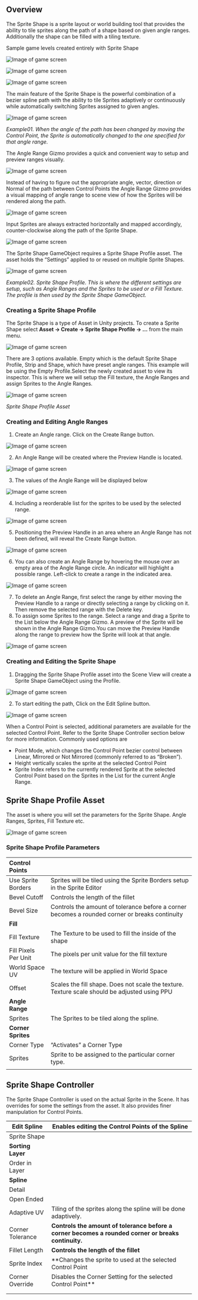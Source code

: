 ## **Overview**

The Sprite Shape is a sprite layout or world building tool that provides the ability to tile sprites along the path of a shape based on given angle ranges. Additionally the shape can be filled with a tiling texture.

Sample game levels created entirely with Sprite Shape

![Image of game screen](images/image22.png)

![Image of game screen](images/image3.png)

![Image of game screen](images/image1.png)





The main feature of the Sprite Shape is the powerful combination of a bezier spline path with the ability to tile Sprites adaptively or continuously while automatically switching  Sprites assigned to given angles.

![Image of game screen](images/image2.png)

*Example01. When the angle of the path has been changed by moving the Control Point, the Sprite is automatically changed to the one specified for that angle range.*



The Angle Range Gizmo provides a quick and convenient way to setup and preview ranges visually.

![Image of game screen](images/image14.png)

Instead of having to figure out the appropriate angle, vector, direction or Normal of the path between Control Points the Angle Range Gizmo provides a visual mapping of angle range to scene view of how the Sprites will be rendered along the path.

![Image of game screen](images/image12.png)



Input Sprites are always extracted horizontally and mapped accordingly, counter-clockwise along the path of the Sprite Shape.

![Image of game screen](images/image6.png)



The Sprite Shape GameObject requires a Sprite Shape Profile asset. The asset holds the “Settings” applied to or reused on multiple Sprite Shapes. 

![Image of game screen](images/image9.png)

*Example02. Sprite Shape Profile. This is where the different settings are setup, such as Angle Ranges and the Sprites to be used or a Fill Texture. The profile is then used by the Sprite Shape GameObject.*



### Creating a Sprite Shape Profile

The Sprite Shape is a type of Asset in Unity projects. To create a Sprite Shape select **Asset -> Create -> Sprite Shape Profile -> ...** from the main menu.

![Image of game screen](images/image17.png)

There are 3 options available. Empty which is the default Sprite Shape Profile, Strip and Shape, which have preset angle ranges. This example will be using the Empty Profile.Select the newly created asset to view its inspector. This is where we will setup the Fill texture, the Angle Ranges and assign Sprites to the Angle Ranges.

![Image of game screen](images/image19.png)

*Sprite Shape Profile Asset*



### Creating and Editing Angle Ranges

1. Create an Angle range. Click on the Create Range button.

![Image of game screen](images/image5.png)



2. An Angle Range will be created where the Preview Handle is located.

![Image of game screen](images/image15.png)



3. The values of the Angle Range will be displayed below

![Image of game screen](images/image18.png)



4. Including a reorderable list for the sprites to be used by the selected range.

![Image of game screen](images/image21.png)



5. Positioning the Preview Handle in an area where an Angle Range has not been defined, will reveal the Create Range button.

![Image of game screen](images/image10.png)



6. You can also create an Angle Range by hovering the mouse over an empty area of the Angle Range circle. An indicator will highlight a possible range. Left-click to create a range in the indicated area.

![Image of game screen](images/image4.png)



7. To delete an Angle Range, first select the range by either moving the Preview Handle to a range or directly selecting a range by clicking on it. Then remove the selected range with the Delete key.
8. To assign some Sprites to the range. Select a range and drag a Sprite to the List below the Angle Range Gizmo. A preview of the Sprite will be shown in the Angle Range Gizmo.You can move the Preview Handle along the range to preview how the Sprite will look at that angle. 

![Image of game screen](images/image7.png)



### Creating and Editing the Sprite Shape

1. Dragging the Sprite Shape Profile asset into the Scene View will create a Sprite Shape GameObject using the Profile.

![Image of game screen](images/image16.png)



2. To start editing the path, Click on the Edit Spline button.

![Image of game screen](images/image20.png)

When a Control Point is selected, additional parameters are available for the selected Control Point. Refer to the Sprite Shape Controller section below for more information. Commonly used options are 

- Point Mode, which changes the Control Point bezier control between Linear, MIrrored or Not Mirrored (commonly referred to as “Broken”).
- Height vertically scales the sprite at the selected Control Point
- Sprite Index refers to the currently rendered Sprite at the selected Control Point based on the Sprites in the List for the current Angle Range.





## Sprite Shape Profile Asset

The asset is where you will set the parameters for the Sprite Shape. Angle Ranges, Sprites, Fill Texture etc.

![Image of game screen](images/image11.png)

### **Sprite Shape Profile Parameters**

| **Control Points**   |                                          |
| :------------------- | :--------------------------------------- |
| Use Sprite Borders   | Sprites will be tiled using the Sprite Borders setup in the Sprite Editor |
| Bevel Cutoff         | Controls the length of the fillet        |
| Bevel Size           | Controls the amount of tolerance before a corner becomes a rounded corner or breaks continuity |
| **Fill**             |                                          |
| Fill Texture         | The Texture to be used to fill the inside of the shape |
| Fill Pixels Per Unit | The pixels per unit value for the fill texture |
| World Space UV       | The texture will be applied in World Space |
| Offset               | Scales the fill shape. Does not scale the texture. Texture scale should be adjusted using PPU |
| **Angle Range**      |                                          |
| Sprites              | The Sprites to be tiled along the spline. |
| **Corner Sprites**   |                                          |
| Corner Type          | “Activates” a Corner Type                |
| Sprites              | Sprite to be assigned to the particular corner type. |
|                      |                                          |


## **Sprite Shape Controller**

The Sprite Shape Controller is used on the actual Sprite in the Scene. It has overrides for some the settings from the asset. It also provides finer manipulation for Control Points.

| Edit Spline       | Enables editing the Control Points of the Spline |
| ----------------- | ---------------------------------------- |
| Sprite Shape      |                                          |
| **Sorting Layer** |                                          |
| Order in Layer    |                                          |
| **Spline**        |                                          |
| Detail            |                                          |
| Open Ended        |                                          |
| Adaptive UV       | Tiling of the sprites along the spline will be done adaptively. |
| Corner Tolerance  | **Controls the amount of tolerance before a corner becomes a rounded corner or breaks continuity.** |
| Fillet Length     | **Controls the length of the fillet**    |
| Sprite Index      | **Changes the sprite to used at the selected Control Point |
| Corner Override   | Disables the Corner Setting for the selected Control Point** |
|                   |                                          |
|                   |                                          |

